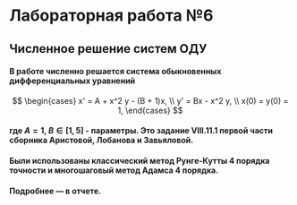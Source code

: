 # Лабораторная работа №6
## Численное решение систем ОДУ


#### В работе численно решается система обыкновенных дифференциальных уравнений
$$
	\begin{cases}
		x' = A + x^2 y - (B + 1)x, \\
		y' = Bx - x^2 y, \\
		x(0) = y(0) = 1,
	\end{cases}
$$

#### где $A = 1$, $B \in [1, 5]$ - параметры. Это задание **VIII.11.1** первой части сборника Аристовой, Лобанова и Завьяловой.

#### Были использованы классический метод Рунге-Кутты 4 порядка точности и многошаговый метод Адамса 4 порядка.

#### Подробнее — в отчете.
